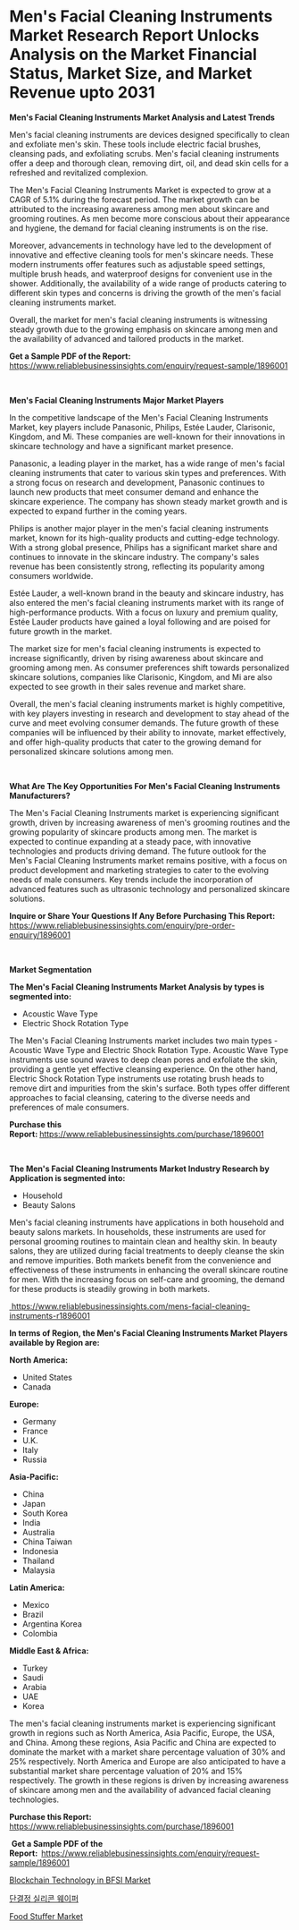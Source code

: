 <p><h1>Men's Facial Cleaning Instruments Market Research Report Unlocks Analysis on the Market Financial Status, Market Size, and Market Revenue upto 2031</h1></p><p><strong>Men's Facial Cleaning Instruments Market Analysis and Latest Trends</strong></p>
<p><p>Men's facial cleaning instruments are devices designed specifically to clean and exfoliate men's skin. These tools include electric facial brushes, cleansing pads, and exfoliating scrubs. Men's facial cleaning instruments offer a deep and thorough clean, removing dirt, oil, and dead skin cells for a refreshed and revitalized complexion.</p><p>The Men's Facial Cleaning Instruments Market is expected to grow at a CAGR of 5.1% during the forecast period. The market growth can be attributed to the increasing awareness among men about skincare and grooming routines. As men become more conscious about their appearance and hygiene, the demand for facial cleaning instruments is on the rise.</p><p>Moreover, advancements in technology have led to the development of innovative and effective cleaning tools for men's skincare needs. These modern instruments offer features such as adjustable speed settings, multiple brush heads, and waterproof designs for convenient use in the shower. Additionally, the availability of a wide range of products catering to different skin types and concerns is driving the growth of the men's facial cleaning instruments market.</p><p>Overall, the market for men's facial cleaning instruments is witnessing steady growth due to the growing emphasis on skincare among men and the availability of advanced and tailored products in the market.</p></p>
<p><strong>Get a Sample PDF of the Report:&nbsp;</strong> <a href="https://www.reliablebusinessinsights.com/enquiry/request-sample/1896001">https://www.reliablebusinessinsights.com/enquiry/request-sample/1896001</a></p>
<p>&nbsp;</p>
<p><strong>Men's Facial Cleaning Instruments Major Market Players</strong></p>
<p><p>In the competitive landscape of the Men's Facial Cleaning Instruments Market, key players include Panasonic, Philips, Estée Lauder, Clarisonic, Kingdom, and Mi. These companies are well-known for their innovations in skincare technology and have a significant market presence.</p><p>Panasonic, a leading player in the market, has a wide range of men's facial cleaning instruments that cater to various skin types and preferences. With a strong focus on research and development, Panasonic continues to launch new products that meet consumer demand and enhance the skincare experience. The company has shown steady market growth and is expected to expand further in the coming years.</p><p>Philips is another major player in the men's facial cleaning instruments market, known for its high-quality products and cutting-edge technology. With a strong global presence, Philips has a significant market share and continues to innovate in the skincare industry. The company's sales revenue has been consistently strong, reflecting its popularity among consumers worldwide.</p><p>Estée Lauder, a well-known brand in the beauty and skincare industry, has also entered the men's facial cleaning instruments market with its range of high-performance products. With a focus on luxury and premium quality, Estée Lauder products have gained a loyal following and are poised for future growth in the market.</p><p>The market size for men's facial cleaning instruments is expected to increase significantly, driven by rising awareness about skincare and grooming among men. As consumer preferences shift towards personalized skincare solutions, companies like Clarisonic, Kingdom, and Mi are also expected to see growth in their sales revenue and market share.</p><p>Overall, the men's facial cleaning instruments market is highly competitive, with key players investing in research and development to stay ahead of the curve and meet evolving consumer demands. The future growth of these companies will be influenced by their ability to innovate, market effectively, and offer high-quality products that cater to the growing demand for personalized skincare solutions among men.</p></p>
<p>&nbsp;</p>
<p><strong>What Are The Key Opportunities For Men's Facial Cleaning Instruments Manufacturers?</strong></p>
<p><p>The Men's Facial Cleaning Instruments market is experiencing significant growth, driven by increasing awareness of men's grooming routines and the growing popularity of skincare products among men. The market is expected to continue expanding at a steady pace, with innovative technologies and products driving demand. The future outlook for the Men's Facial Cleaning Instruments market remains positive, with a focus on product development and marketing strategies to cater to the evolving needs of male consumers. Key trends include the incorporation of advanced features such as ultrasonic technology and personalized skincare solutions.</p></p>
<p><strong>Inquire or Share Your Questions If Any Before Purchasing This Report:</strong> <a href="https://www.reliablebusinessinsights.com/enquiry/pre-order-enquiry/1896001">https://www.reliablebusinessinsights.com/enquiry/pre-order-enquiry/1896001</a></p>
<p>&nbsp;</p>
<p><strong>Market Segmentation</strong></p>
<p><strong>The Men's Facial Cleaning Instruments Market Analysis by types is segmented into:</strong></p>
<p><ul><li>Acoustic Wave Type</li><li>Electric Shock Rotation Type</li></ul></p>
<p><p>The Men's Facial Cleaning Instruments market includes two main types - Acoustic Wave Type and Electric Shock Rotation Type. Acoustic Wave Type instruments use sound waves to deep clean pores and exfoliate the skin, providing a gentle yet effective cleansing experience. On the other hand, Electric Shock Rotation Type instruments use rotating brush heads to remove dirt and impurities from the skin's surface. Both types offer different approaches to facial cleansing, catering to the diverse needs and preferences of male consumers.</p></p>
<p><strong>Purchase this Report:&nbsp;</strong><a href="https://www.reliablebusinessinsights.com/purchase/1896001">https://www.reliablebusinessinsights.com/purchase/1896001</a></p>
<p>&nbsp;</p>
<p><strong>The Men's Facial Cleaning Instruments Market Industry Research by Application is segmented into:</strong></p>
<p><ul><li>Household</li><li>Beauty Salons</li></ul></p>
<p><p>Men's facial cleaning instruments have applications in both household and beauty salons markets. In households, these instruments are used for personal grooming routines to maintain clean and healthy skin. In beauty salons, they are utilized during facial treatments to deeply cleanse the skin and remove impurities. Both markets benefit from the convenience and effectiveness of these instruments in enhancing the overall skincare routine for men. With the increasing focus on self-care and grooming, the demand for these products is steadily growing in both markets.</p></p>
<p><a href="https://www.reliablebusinessinsights.com/mens-facial-cleaning-instruments-r1896001">&nbsp;https://www.reliablebusinessinsights.com/mens-facial-cleaning-instruments-r1896001</a></p>
<p><strong>In terms of Region, the Men's Facial Cleaning Instruments Market Players available by Region are:</strong></p>
<p>
    <p> <strong> North America: </strong>
        <ul>
            <li>United States</li>
            <li>Canada</li>
        </ul>
        </p> 
    <p> <strong> Europe: </strong>
        <ul>
            <li>Germany</li>
            <li>France</li>
            <li>U.K.</li>
            <li>Italy</li>
            <li>Russia</li>
        </ul>
        </p> 
    <p> <strong> Asia-Pacific: </strong>
        <ul>
            <li>China</li>
            <li>Japan</li>
            <li>South Korea</li>
            <li>India</li>
            <li>Australia</li>
            <li>China Taiwan</li>
            <li>Indonesia</li>
            <li>Thailand</li>
            <li>Malaysia</li>
        </ul>
        </p> 
    <p> <strong> Latin America: </strong>
        <ul>
            <li>Mexico</li>
            <li>Brazil</li>
            <li>Argentina Korea</li>
            <li>Colombia</li>
        </ul>
        </p> 
    <p> <strong> Middle East & Africa: </strong>
        <ul>
            <li>Turkey</li>
            <li>Saudi</li>
            <li>Arabia</li>
            <li>UAE</li>
            <li>Korea</li>
        </ul>
    </p>
    </p>
<p><p>The men's facial cleaning instruments market is experiencing significant growth in regions such as North America, Asia Pacific, Europe, the USA, and China. Among these regions, Asia Pacific and China are expected to dominate the market with a market share percentage valuation of 30% and 25% respectively. North America and Europe are also anticipated to have a substantial market share percentage valuation of 20% and 15% respectively. The growth in these regions is driven by increasing awareness of skincare among men and the availability of advanced facial cleaning technologies.</p></p>
<p><strong>Purchase this Report: </strong><a href="https://www.reliablebusinessinsights.com/purchase/1896001">https://www.reliablebusinessinsights.com/purchase/1896001</a></p>
<p>&nbsp;<strong>Get a Sample PDF of the Report:&nbsp;&nbsp;</strong><a href="https://www.reliablebusinessinsights.com/enquiry/request-sample/1896001">https://www.reliablebusinessinsights.com/enquiry/request-sample/1896001</a></p>
<p><strong></strong></p>
<p><p><a href="https://issuu.com/reportprime-2/docs/blockchain-technology-in-bfsi-market-size-2030.ppt">Blockchain Technology in BFSI Market</a></p><p><a href="https://github.com/laholand/Market-Research-Report-List-5/blob/main/71134541230.md">단결정 실리콘 웨이퍼</a></p><p><a href="https://github.com/vanielleho/Market-Research-Report-List-1/blob/main/food-stuffer-market.md">Food Stuffer Market</a></p></p>